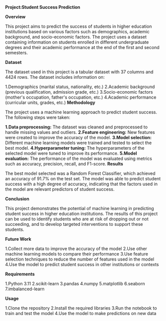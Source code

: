 **Project:Student Success Prediction**

**Overview**

This project aims to predict the success of students in higher education institutions based on various factors such as demographics, academic background, and socio-economic factors.
The project uses a dataset containing information on students enrolled in different undergraduate degrees and their academic performance at the end of the first and second semesters.

**Dataset**

The dataset used in this project is a tabular dataset with 37 columns and 4424 rows. The dataset includes information on:

1.Demographics (marital status, nationality, etc.)
2.Academic background (previous qualification, admission grade, etc.)
3.Socio-economic factors (mother's occupation, father's occupation, etc.)
4.Academic performance (curricular units, grades, etc.)
**Methodology**

The project uses a machine learning approach to predict student success. The following steps were taken:

**1.Data preprocessing:** The dataset was cleaned and preprocessed to handle missing values and outliers.
**2.Feature engineering:** New features were created to improve the accuracy of the model.
**3.Model selection:** Different machine learning models were trained and tested to select the best model.
**4.Hyperparameter tuning:** The hyperparameters of the selected model were tuned to improve its performance.
**5.Model evaluation:** The performance of the model was evaluated using metrics such as accuracy, precision, recall, and F1-score.
**Results**

The best model selected was a Random Forest Classifier, which achieved an accuracy of 91.7% on the test set. 
The model was able to predict student success with a high degree of accuracy, indicating that the factors used in the model are relevant predictors of student success.

**Conclusion**

This project demonstrates the potential of machine learning in predicting student success in higher education institutions. 
The results of this project can be used to identify students who are at risk of dropping out or not succeeding, and to develop targeted interventions to support these students.

**Future Work**

1.Collect more data to improve the accuracy of the model
2.Use other machine learning models to compare their performance
3.Use feature selection techniques to reduce the number of features used in the model
4.Use the model to predict student success in other institutions or contexts

**Requirements**

1.Python 3.11
2.scikit-learn
3.pandas
4.numpy
5.matplotlib
6.seaborn
7.imbalanced-learn

**Usage**

1.Clone the repository
2.Install the required libraries
3.Run the notebook to train and test the model
4.Use the model to make predictions on new data
